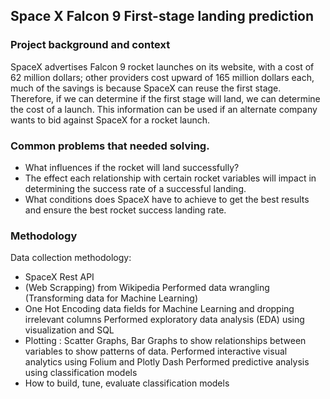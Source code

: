 ## Space X Falcon 9 First-stage landing prediction

### Project background and context
SpaceX advertises Falcon 9 rocket launches on its website, with a cost of 62 million dollars; other providers cost upward of 165 million dollars each, much of the savings is because SpaceX can reuse the first stage. Therefore, if we can determine if the first stage will land, we can determine the cost of a launch. This information can be used if an alternate company wants to bid against SpaceX for a rocket launch.

### Common problems that needed solving.
- What influences if the rocket will land successfully?
- The effect each relationship with certain rocket variables will impact in determining the success rate of a successful landing.
- What conditions does SpaceX have to achieve to get the best results and ensure the best rocket success landing rate.

### Methodology

Data collection methodology:
  - SpaceX Rest API 
  - (Web Scrapping) from Wikipedia
Performed data wrangling (Transforming data for Machine Learning)
  - One Hot Encoding data fields for Machine Learning and dropping irrelevant columns
Performed exploratory data analysis (EDA) using visualization and SQL
  - Plotting : Scatter Graphs, Bar Graphs to show relationships between variables to show patterns of data. 
Performed interactive visual analytics using Folium and Plotly Dash
Performed predictive analysis using classification models
  - How to build, tune, evaluate classification models

